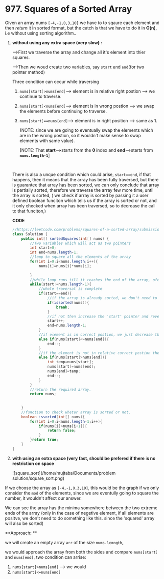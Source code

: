 # **977. Squares of a Sorted Array**

Given an array nums ```[-4,-1,0,3,10]``` we have to to sqaure each element and then *return* it in sorted format, but the catch is that we have to do it in **O(n)**, i.e without using sorting algorithm..

1) **without using any extra space (very slow) :**

   

   -->First we traverse the array and change all it's element into thier squares.

   -->Then we woud create two variables, say `start` and `end`(for two pointer method)

   Three condition can occur while traversing

   1. `nums[start]>nums[end]`--> element is in relative right postion --> we continue to traverse.

   2. `nums[start]<nums[end]`--> element is in wrong postion --> we swap the elements before continuing to traverse.

   3. `nums[start]==nums[end]`--> element is in right position --> same as 1.  

      (NOTE: since we are going to eventually swap the elements which are in the wrong postion, so it wouldn't make sense to swap elements with same value).

      [NOTE: That **start**-->starts from the **0** index and **end**-->starts from **`nums.length-1`**]

   ​	

   There is also a unque condition which could arise, `start==end`, if that happens, then it means that the array has been fully traversed, but there is guarantee that array has been sorted, we can only conclude that array is partially sorted, therefore we traverse the array few more time, until the array is sorted, ( we check if array is sorted by passing it a user defined boolean funciton which tells us if the array is sorted or not, and it only checked when array has been traversed, so to decrease the call to that funciton,)

   **CODE**

   ```java
   //https://leetcode.com/problems/squares-of-a-sorted-array/submissions/
   class Solution {
       public int[] sortedSquares(int[] nums) {
           //Two variables which will act as two pointers
           int start=0;
           int end=nums.length-1;
           //loop to square all the elements of the array
           for(int i=0;i<nums.length;i++){
               nums[i]=nums[i]*nums[i];
               
           }
           //while loop runs till it reaches the end of the array, ofcourse it stops before reaching thier because the array gets sorted before it reaches thier.
           while(start!=nums.length-1){
               //whole traversal is complete
               if(start==end){
                   //if the array is already sorted, we don't need to bother and we just break out of the loop, and return the answer.
                   if(issorted(nums)){
                       break;
                   }
                   //if not then increase the 'start' pointer and revert the 'end pointer to the last index so that the array could again be traversed from 'nums.length-1' to 'start'.
                   start++;
                   end=nums.length-1;
               }
               //if element is in correct postion, we just decrease the 'end' counter, so that traversal could be continued.
               else if(nums[start]<=nums[end]){
                   end--;
               }
               //if the element is not in relative correct postion then first we bring the element in the relative correct postion by swapping the element and then traversing the array.
               else if(nums[start]>nums[end]){
                   int temp=nums[start];
                   nums[start]=nums[end];
                   nums[end]=temp;
                   end--;
               }
           }
           //return the required array.
           return nums;
           
           
       }
       //function to check wheter array is sorted or not.
       boolean issorted(int[] nums){
           for(int i=0;i<nums.length-1;i++){
               if(nums[i]>nums[i+1]){
                   return false;
               }
           }return true;
       }
   }
   ```





2. **with using an extra space (very fast, should be prefered if there is no restriction on space**

   ![square_sort](/home/mujtaba/Documents/problem solution/square_sort.png)

If we choose the array as `[-4,-1,0,3,10]`, this would be the graph if we only consider the `mod` of the elements, since we are eventully going to square the number, it wouldn't affect our answer.

We can see the array has the minima somewhere between the two extreme ends of the array (only in the case of negetive element, if all elements are positve, we don't need to do something like this. since the 'squared' array will also be sorted)

**Approach: **

we will create an empty array `arr` of the size `nums.lemngth`, 

we would approach the array from both the sides and compare `nums[start]` and `nums[end]`, two condition can arrise:

1. `nums[start]>nums[end]` --> we would 
2. `nums[start]<=nums[end]`

